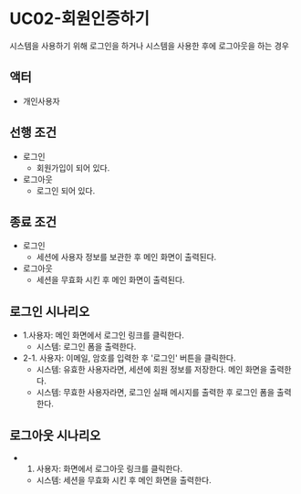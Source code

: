 # UC02-회원인증하기
시스템을 사용하기 위해 로그인을 하거나
시스템을 사용한 후에 로그아웃을 하는 경우
## 액터
- 개인사용자

## 선행 조건
- 로그인
    - 회원가입이 되어 있다.
- 로그아웃 
    - 로그인 되어 있다.
     
## 종료 조건
- 로그인
    - 세션에 사용자 정보를 보관한 후 메인 화면이 출력된다.
- 로그아웃
    - 세션을 무효화 시킨 후 메인 화면이 출력된다.
    
## 로그인 시나리오
- 1.사용자: 메인 화면에서 로그인 링크를 클릭한다.
    - 시스템: 로그인 폼을 출력한다.
- 2-1. 사용자: 이메일, 암호를 입력한 후 '로그인' 버튼을 클릭한다.
    - 시스템: 유효한 사용자라면, 세션에 회원 정보를 저장한다. 메인 화면을 출력한다.
    - 시스템: 무효한 사용자라면, 로그인 실패 메시지를 출력한 후 로그인 폼을 출력한다.

## 로그아웃 시나리오
- 1. 사용자: 화면에서 로그아웃 링크를 클릭한다.
    - 시스템: 세션을 무효화 시킨 후 메인 화면을 출력한다.










